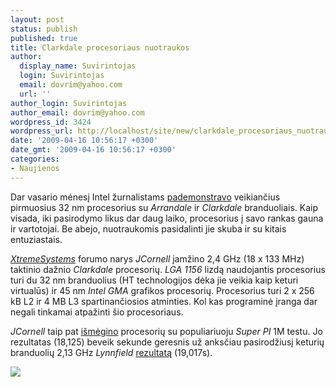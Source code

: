 ```yaml
---
layout: post
status: publish
published: true
title: Clarkdale procesoriaus nuotraukos
author:
  display_name: Suvirintojas
  login: Suvirintojas
  email: dovrim@yahoo.com
  url: ''
author_login: Suvirintojas
author_email: dovrim@yahoo.com
wordpress_id: 3424
wordpress_url: http://localhost/site/new/clarkdale_procesoriaus_nuotraukos/
date: '2009-04-16 10:56:17 +0300'
date_gmt: '2009-04-16 10:56:17 +0300'
categories:
- Naujienos
---
```

<p>Dar vasario mėnesį Intel žurnalistams <a class="ns" href="http://www.technews.lt/tekstas/Intel_pademonstravo_pirmuosius_32_nm_Westmere_procesorius.html;;">pademonstravo</a> veikiančius pirmuosius 32 nm procesorius su <i>Arrandale</i> ir <i>Clarkdale</i> branduoliais. Kaip visada, iki pasirodymo likus dar daug laiko, procesorius į savo rankas gauna ir vartotojai. Be abejo, nuotraukomis pasidalinti jie skuba ir su kitais entuziastais.</p>
<p><a class="ns" href="http://www.xtremesystems.org/forums/showpost.php?p=3753003&postcount=1"><i>XtremeSystems</i></a> forumo narys <i>JCornell</i> įamžino 2,4 GHz (18 x 133 MHz) taktinio dažnio <i>Clarkdale</i> procesorių. <i>LGA 1156</i> lizdą naudojantis procesorius turi du 32 nm branduolius (HT technologijos dėka jie veikia kaip keturi virtualūs) ir 45 nm <i>Intel GMA</i> grafikos procesorių. Procesorius turi 2 x 256 kB L2 ir 4 MB L3 spartinančiosios atminties. Kol kas programinė įranga dar negali tinkamai atpažinti šio procesoriaus.</p>
<p><i>JCornell</i> taip pat <a class="ns" href="http://www.xtremesystems.org/forums/showpost.php?p=3754105&postcount=30">išmėgino</a> procesorių su populiariuoju <i>Super PI</i> 1M testu. Jo rezultatas (18,125) beveik sekunde geresnis už anksčiau pasirodžiusį keturių branduolių 2,13 GHz <i>Lynnfield</i> <a class="ns" href="http://technews.lt/tekstas/Pirmieji_Lynnfield_spartos_rezultatai.html;;">rezultatą</a> (19,017s).</p>
<p><img src="http://svarke.technews.lt/clark.jpg" /></p>
